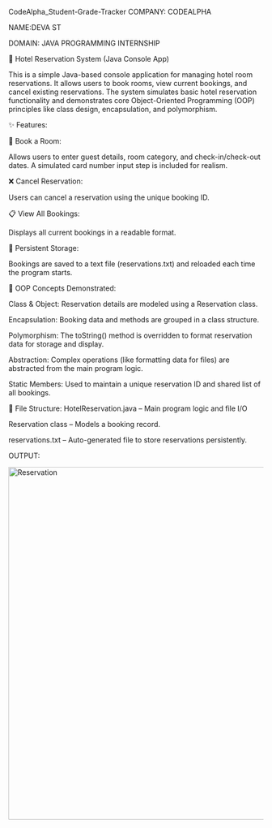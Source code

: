 CodeAlpha_Student-Grade-Tracker COMPANY: CODEALPHA

NAME:DEVA ST

DOMAIN: JAVA PROGRAMMING INTERNSHIP

🏨 Hotel Reservation System (Java Console App)

This is a simple Java-based console application for managing hotel room reservations. It allows users to book rooms, view current bookings, and cancel existing reservations. The system simulates basic hotel reservation functionality and demonstrates core Object-Oriented Programming (OOP) principles like class design, encapsulation, and polymorphism.

✨ Features:

📌 Book a Room:

  Allows users to enter guest details, room category, and check-in/check-out dates. A simulated card number input step is included for realism.

❌ Cancel Reservation:

  Users can cancel a reservation using the unique booking ID.

📋 View All Bookings:

  Displays all current bookings in a readable format.

💾 Persistent Storage:

  Bookings are saved to a text file (reservations.txt) and reloaded each time the program starts.

🧱 OOP Concepts Demonstrated:

Class & Object: Reservation details are modeled using a Reservation class.

Encapsulation: Booking data and methods are grouped in a class structure.

Polymorphism: The toString() method is overridden to format reservation data for storage and display.

Abstraction: Complex operations (like formatting data for files) are abstracted from the main program logic.

Static Members: Used to maintain a unique reservation ID and shared list of all bookings.

📂 File Structure:
HotelReservation.java – Main program logic and file I/O

Reservation class – Models a booking record.

reservations.txt – Auto-generated file to store reservations persistently.

OUTPUT: 


<img width="571" height="695" alt="Reservation" src="https://github.com/user-attachments/assets/f5a17e49-51ac-49aa-95ad-40b4d0f24038" />
